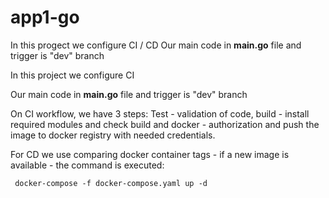 # app1-go

In this progect we configure CI / CD
Our main code in **main.go** file and trigger is "dev" branch

In this project we configure CI 

Our main code in **main.go** file and trigger is "dev" branch 

On CI workflow, we have 3 steps: Test - validation of code, build - install required modules and check build and docker - authorization and push the image to docker registry with needed credentials. 

For CD we use comparing docker container tags - if a new image is available - the command is executed:
```
 docker-compose -f docker-compose.yaml up -d
```
